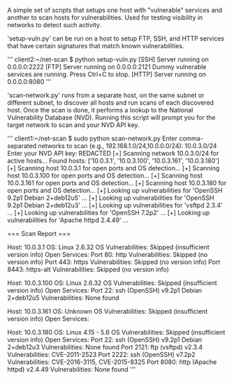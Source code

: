 A simple set of scripts that setups one host with "vulnerable" services and another to scan hosts for vulnerabilities.  Used for testing visibility in networks to detect such activity.

'setup-vuln.py' can be run on a host to setup FTP, SSH, and HTTP services that have certain signatures that match known vulnerabilities.

'''
client2:~/net-scan $ python setup-vuln.py 
[SSH] Server running on 0.0.0.0:2222
[FTP] Server running on 0.0.0.0:2121
Dummy vulnerable services are running. Press Ctrl+C to stop.
[HTTP] Server running on 0.0.0.0:8080
'''

'scan-network.py' runs from a separate host, on the same subnet or different subnet, to discover all hosts and run scans of each discovered host.  Once the scan is done, it performs a lookup to the National Vulnerability Database (NVD).  Running this script will prompt you for the target network to scan and your NVD API key.

'''
client1:~/net-scan $ sudo python scan-network.py 
Enter comma-separated networks to scan (e.g., 192.168.1.0/24,10.0.0.0/24): 10.0.3.0/24
Enter your NVD API key: REDACTED 
[+] Scanning network 10.0.3.0/24 for active hosts...
    Found hosts: ['10.0.3.1', '10.0.3.100', '10.0.3.161', '10.0.3.180']
[+] Scanning host 10.0.3.1 for open ports and OS detection...
[+] Scanning host 10.0.3.100 for open ports and OS detection...
[+] Scanning host 10.0.3.161 for open ports and OS detection...
[+] Scanning host 10.0.3.180 for open ports and OS detection...
[+] Looking up vulnerabilities for 'OpenSSH 9.2p1 Debian 2+deb12u5' ...
[+] Looking up vulnerabilities for 'OpenSSH 9.2p1 Debian 2+deb12u3' ...
[+] Looking up vulnerabilities for 'vsftpd 2.3.4' ...
[+] Looking up vulnerabilities for 'OpenSSH 7.2p2' ...
[+] Looking up vulnerabilities for 'Apache httpd 2.4.49' ...

=== Scan Report ===

Host: 10.0.3.1
  OS: Linux 2.6.32
  OS Vulnerabilities: Skipped (insufficient version info)
  Open Services:
    Port 80: http
      Vulnerabilities: Skipped (no version info)
    Port 443: https
      Vulnerabilities: Skipped (no version info)
    Port 8443: https-alt
      Vulnerabilities: Skipped (no version info)

Host: 10.0.3.100
  OS: Linux 2.6.32
  OS Vulnerabilities: Skipped (insufficient version info)
  Open Services:
    Port 22: ssh (OpenSSH) v9.2p1 Debian 2+deb12u5
      Vulnerabilities: None found

Host: 10.0.3.161
  OS: Unknown
  OS Vulnerabilities: Skipped (insufficient version info)
  Open Services:

Host: 10.0.3.180
  OS: Linux 4.15 - 5.6
  OS Vulnerabilities: Skipped (insufficient version info)
  Open Services:
    Port 22: ssh (OpenSSH) v9.2p1 Debian 2+deb12u3
      Vulnerabilities: None found
    Port 2121: ftp (vsftpd) v2.3.4
      Vulnerabilities: CVE-2011-2523
    Port 2222: ssh (OpenSSH) v7.2p2
      Vulnerabilities: CVE-2016-3115, CVE-2015-8325
    Port 8080: http (Apache httpd) v2.4.49
      Vulnerabilities: None found
'''
